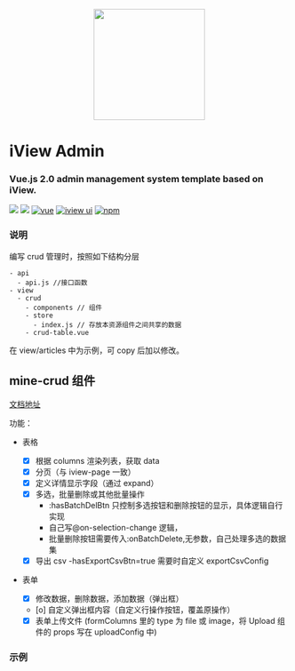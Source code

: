 <p align="center">
    <a href="https://www.iviewui.com">
        <img width="200" src="https://file.iviewui.com/logo-new.svg">
    </a>
</p>

<h1>
iView Admin
    <h3>Vue.js 2.0 admin management system template based on iView.</h3>
</h1>

[![](https://img.shields.io/github/release/iview/iview-admin.svg)](https://github.com/iview/iview-admin/releases)
[![](https://img.shields.io/travis/iview/iview-admin.svg?style=flat-square)](https://travis-ci.org/iview/iview-admin)
[![vue](https://img.shields.io/badge/vue-2.5.17-brightgreen.svg?style=flat-square)](https://github.com/vuejs/vue)
[![iview ui](https://img.shields.io/badge/iview-3.2.2-brightgreen.svg?style=flat-square)](https://github.com/iview/iview)
[![npm](https://img.shields.io/npm/l/express.svg)]()

### 说明

编写 crud 管理时，按照如下结构分层

```
- api
  - api.js //接口函数
- view
  - crud
    - components // 组件
    - store
      - index.js // 存放本资源组件之间共享的数据
    - crud-table.vue
```

在 view/articles 中为示例，可 copy 后加以修改。

## mine-crud 组件

[文档地址](https://jolly-shaw-eee7e6.netlify.com)

功能：

-   表格

    -   [x] 根据 columns 渲染列表，获取 data
    -   [x] 分页（与 iview-page 一致）
    -   [x] 定义详情显示字段（通过 expand）
    -   [x] 多选，批量删除或其他批量操作
        -   :hasBatchDelBtn 只控制多选按钮和删除按钮的显示，具体逻辑自行实现
        -   自己写@on-selection-change 逻辑，
        -   批量删除按钮需要传入:onBatchDelete,无参数，自己处理多选的数据集
    -   [x] 导出 csv -hasExportCsvBtn=true 需要时自定义 exportCsvConfig

-   表单
    -   [x] 修改数据，删除数据，添加数据（弹出框）
    -   [o] 自定义弹出框内容（自定义行操作按钮，覆盖原操作）
    -   [x] 表单上传文件 (formColumns 里的 type 为 file 或 image，将 Upload 组件的 props 写在 uploadConfig 中)

### 示例

```


```
